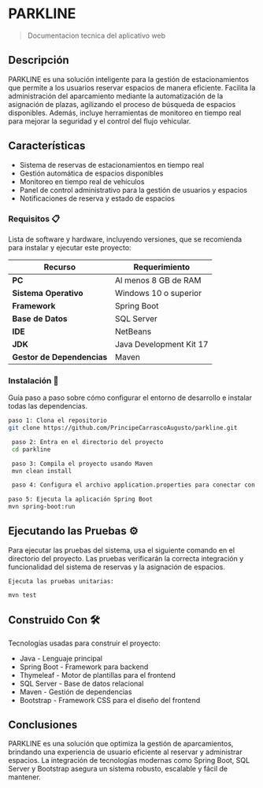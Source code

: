 # PARKLINE

>Documentacion tecnica del aplicativo web

## Descripción

PARKLINE es una solución inteligente para la gestión de estacionamientos que permite a 
los usuarios reservar espacios de manera eficiente. Facilita la administración del 
aparcamiento mediante la automatización de la asignación de plazas, agilizando el 
proceso de búsqueda de espacios disponibles. Además, incluye herramientas de monitoreo 
en tiempo real para mejorar la seguridad y el control del flujo vehicular.

## Características

- Sistema de reservas de estacionamientos en tiempo real
- Gestión automática de espacios disponibles
- Monitoreo en tiempo real de vehículos
- Panel de control administrativo para la gestión de usuarios y espacios
- Notificaciones de reserva y estado de espacios

### Requisitos 📋

Lista de software y hardware, incluyendo versiones, que se recomienda para instalar y 
ejecutar este proyecto:

| Recurso                          | Requerimiento          |
|----------------------------|------------------------------|
| **PC**                     | Al menos 8 GB de RAM         |
| **Sistema Operativo**      | Windows 10 o superior        |
| **Framework**              | Spring Boot                  |
| **Base de Datos**          | SQL Server                   |
| **IDE**                    | NetBeans                     |
| **JDK**                    | Java Development Kit 17     |
| **Gestor de Dependencias** | Maven                        |

### Instalación 🔧

Guía paso a paso sobre cómo configurar el entorno de desarrollo e instalar todas las 
dependencias.

```bash
paso 1: Clona el repositorio
git clone https://github.com/PrincipeCarrascoAugusto/parkline.git

 paso 2: Entra en el directorio del proyecto
 cd parkline

 paso 3: Compila el proyecto usando Maven
 mvn clean install

 paso 4: Configura el archivo application.properties para conectar con tu base de datos       SQL Server

paso 5: Ejecuta la aplicación Spring Boot
mvn spring-boot:run
```

## Ejecutando las Pruebas ⚙️

Para ejecutar las pruebas del sistema, usa el siguiente comando en el directorio del 
proyecto. Las pruebas verificarán la correcta integración y funcionalidad del sistema 
de reservas y la asignación de espacios.

```
Ejecuta las pruebas unitarias:

mvn test
```

## Construido Con 🛠️

Tecnologías usadas para construir el proyecto:

- Java - Lenguaje principal
- Spring Boot - Framework para backend
- Thymeleaf - Motor de plantillas para el frontend
- SQL Server - Base de datos relacional
- Maven - Gestión de dependencias
- Bootstrap - Framework CSS para el diseño del frontend

## Conclusiones

PARKLINE es una solución que optimiza la gestión de aparcamientos, brindando una experiencia 
de usuario eficiente al reservar y administrar espacios. La integración de tecnologías modernas 
como Spring Boot, SQL Server y Bootstrap asegura un sistema robusto, escalable y fácil de mantener.
